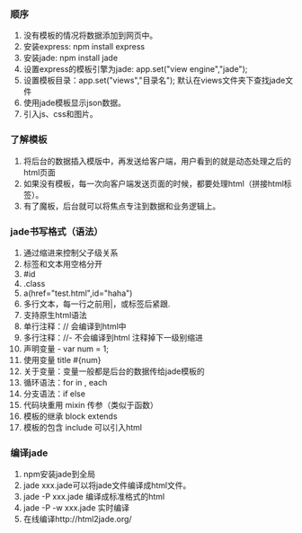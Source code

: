 ### 顺序
1. 没有模板的情况将数据添加到网页中。
2. 安装express: npm install express
3. 安装jade: npm install jade
4. 设置express的模板引擎为jade: app.set("view engine","jade");
5. 设置模板目录：app.set("views","目录名"); 默认在views文件夹下查找jade文件
6. 使用jade模板显示json数据。
7. 引入js、css和图片。

### 了解模板
1. 将后台的数据插入模版中，再发送给客户端，用户看到的就是动态处理之后的html页面
2. 如果没有模板，每一次向客户端发送页面的时候，都要处理html（拼接html标签）。
3. 有了魔板，后台就可以将焦点专注到数据和业务逻辑上。

### jade书写格式（语法）
1. 通过缩进来控制父子级关系
2. 标签和文本用空格分开
3. #id
4. .class
5. a(href="test.html",id="haha")
6. 多行文本，每一行之前用|，或标签后紧跟.
7. 支持原生html语法
8. 单行注释：// 会编译到html中
9. 多行注释：//-  不会编译到html 注释掉下一级别缩进
10. 声明变量 - var num = 1;
11. 使用变量 title #{num}
12. 关于变量：变量一般都是后台的数据传给jade模板的
13. 循环语法：for in , each
14. 分支语法：if else
15. 代码块重用 mixin 传参（类似于函数）
16. 模板的继承 block extends
17. 模板的包含 include 可以引入html


### 编译jade
1. npm安装jade到全局
2. jade xxx.jade可以将jade文件编译成html文件。
3. jade -P xxx.jade 编译成标准格式的html
4. jade -P -w xxx.jade 实时编译
5. 在线编译http://html2jade.org/
